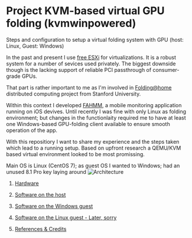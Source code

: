 # Project KVM-based virtual GPU folding (kvmwinpowered)
Steps and configuration to setup a virtual folding system with GPU (host: Linux, Guest: Windows)

In the past and present I use [free ESXi](https://www.vmware.com/products/vsphere-hypervisor/gettingstarted) for virtualizations. It is a robust system for a number of sevices used privately. The biggest downside though is the lacking support of reliable PCI passthrough of consumer-grade GPUs.


That part is rather important to me as I'm involved in [Folding@home](http://folding.stanford.edu) distributed computing project from Stanford University.

Within this context I developed [FAHMM](http://www.fahmm.net), a mobile monitoring application  running on iOS devives. Until recently I was fine with only Linux as folding environment; but changes in the functionlaity required me to have at least one Windows-based GPU-folding client available to ensure smooth operation of the app. 


With this repositiory I want to share my experience and the steps taken which lead to a running setup. Based on upfront research   a QEMU/KVM based virtual environment looked to be most promissing. 


Main OS is Linux (CentOS 7); as guest OS I wanted to Windows; had an unused 8.1 Pro key laying around 
![Architecture](http://imageshack.com/a/img922/452/yT83Ux.png)

1. [Hardware](https://github.com/ChristianVirtual/kvmwinpowered/blob/master/hardware.md)
2. [Software on the host](https://github.com/ChristhianVirtual/kvmwinpowered/blob/master/software_host.md)
3. [Software on the Windows guest](https://github.com/ChristianVirtual/kvmwinpowered/blob/master/software_win_guest.md)
4. [Software on the Linux guest - Later, sorry](https://github.com/ChristianVirtual/kvmwinpowered/blob/master/software__linux_guest.md)

4. [References & Credits](https://github.com/ChristianVirtual/kvmwinpowered/blob/master/credits.md)


